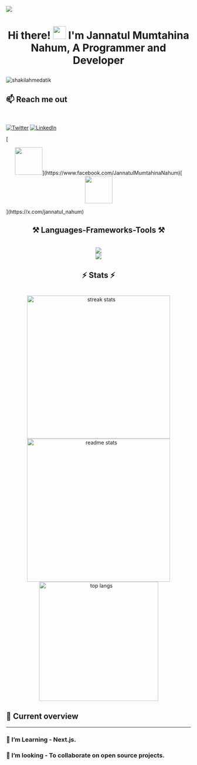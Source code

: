 <a href="https://www.facebook.com/JannatulMumtahinaNahum">
<img src="https://i.ibb.co/3y0tZVL/Neutral-Modern-Web-Developer-Linked-In-Banner.gif" />
</a>
<div align="center">

 <h1>Hi there! <img src="https://github.com/TheDudeThatCode/TheDudeThatCode/blob/master/Assets/Hi.gif" width="35" /> I'm Jannatul Mumtahina Nahum, A Programmer and Developer <p></p></h1>
</div>
<span align="left"> <img src="https://komarev.com/ghpvc/?username=JannatulMumtahinaNahum&label=Profile%20views&color=0e75b6&style=flat" alt="shakilahmedatik" /> </span> 


## :mailbox: Reach me out

<br />
<p> <a href="https://x.com/jannatul_nahum" target="_blank"><img alt="Twitter" src="https://img.shields.io/badge/twitter-%231DA1F2.svg?&style=for-the-badge&logo=twitter&logoColor=white" /></a> <a href="https://www.linkedin.com/in/jannatul-mumtahina-nahum" target="_blank"><img alt="LinkedIn" src="https://img.shields.io/badge/linkedin-%230077B5.svg?&style=for-the-badge&logo=linkedin&logoColor=white" /></a> 
</p>
[<p align="center">  <img height="75" src="https://github.com/mir-hussain/mir-hussain/blob/main/images/icons/Facebook.png">](https://www.facebook.com/JannatulMumtahinaNahum)[<img height="75" src="https://github.com/mir-hussain/mir-hussain/blob/main/images/icons/Twitter.png"> </p>](https://x.com/jannatul_nahum)

<br />

<h2 align="center">⚒️ Languages-Frameworks-Tools ⚒️</h2>
<br/>
<div align="center">
    <img src="https://skillicons.dev/icons?i=react,css,tailwind,github,figma,git,html,vscode" /><br>
    <img src="https://skillicons.dev/icons?i=javascript,nodejs,express,mongodb,firebase,nextjs" /><br>
</div>
<h2 align="center">⚡ Stats ⚡</h2>
<br>
<div align=center>
  <img width=390  src="https://github-readme-streak-stats.herokuapp.com/?user=JannatulMumtahinaNahum&count_private=true&theme=react&border_radius=10" alt="streak stats" />
  <img width=390  src="https://github-readme-stats.vercel.app/api?username=JannatulMumtahinaNahum&count_private=true&show_icons=true&theme=react&rank_icon=github&border_radius=10" alt="readme stats" />
    <br/>

  <img width=325 align="center" src="https://github-readme-stats.vercel.app/api/top-langs?username=JannatulMumtahinaNahum&show_icons=true&locale=en&layout=compact&theme=react&border_radius=10&size_weight=0.5&count_weight=0.5&exclude_repo=github-readme-stats" alt="top langs" />
<!--<img width=325 align="center" src="http://github-profile-summary-cards.vercel.app/api/cards/profile-details?username=JannatulMumtahinaNahum&theme=algolia" alt="top langs" />-->
  
</div>

## :eyes: Current overview
<hr>

### 🌱 I’m Learning - Next.js. 
### 👯 I’m looking - To collaborate on open source projects. 
